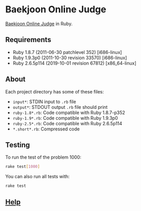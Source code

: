 # Baekjoon Online Judge

[Baekjoon Online Judge][] in Ruby.

## Requirements

- Ruby 1.8.7 (2011-06-30 patchlevel 352) [i686-linux]
- Ruby 1.9.3p0 (2011-10-30 revision 33570) [i686-linux]
- Ruby 2.6.5p114 (2019-10-01 revision 67812) [x86_64-linux]

## About

Each project directory has some of these files:

- `input*`: STDIN input to `.rb` file
- `output*`: STDOUT output `.rb` file should print
- `ruby-1.8*.rb`: Code compatible with Ruby 1.8.7-p352
- `ruby-1.9*.rb`: Code compatible with Ruby 1.9.3p0
- `ruby-2.5*.rb`: Code compatible with Ruby 2.6.5p114
- `*.short*.rb`: Compressed code

## Testing

To run the test of the problem 1000:

``` sh
rake test[1000]
```

You can also run all tests with:

``` sh
rake test
```

## [Help][]

[Baekjoon Online Judge]: https://www.acmicpc.net
[Help]: https://www.acmicpc.net/help/judge
